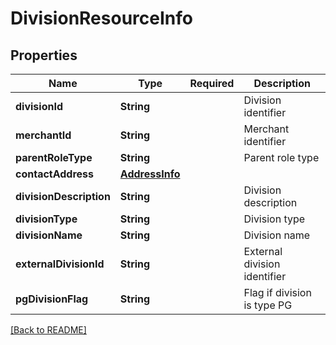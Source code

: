 # DivisionResourceInfo
## Properties

| Name | Type | Required | Description |
| ------------- | ------------- | ------------- | ------------- |
| **divisionId** | **String** |  | Division identifier |
| **merchantId** | **String** |  | Merchant identifier |
| **parentRoleType** | **String** |  | Parent role type |
| **contactAddress** | [**AddressInfo**](AddressInfo.md) |  |  |
| **divisionDescription** | **String** |  | Division description |
| **divisionType** | **String** |  | Division type |
| **divisionName** | **String** |  | Division name |
| **externalDivisionId** | **String** |  | External division identifier |
| **pgDivisionFlag** | **String** |  | Flag if division is type PG |

[[Back to README]](../../../../README.md)
